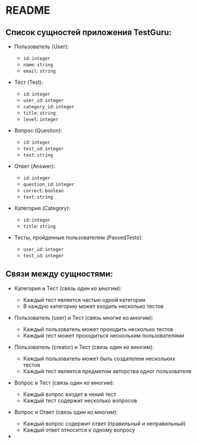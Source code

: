 # README

## Список сущностей приложения TestGuru:

* Пользователь (User):

  * `id`: `integer`
  * `name`: `string`
  * `email`: `string`

* Тест (Test):

  * `id`: `integer`
  * `user_id`: `integer`
  * `category_id`: `integer`
  * `title`: `string`
  * `level`: `integer`

* Вопрос (Question):

  * `id`: `integer`
  * `test_id`: `integer`
  * `text`: `string`

* Ответ (Answer):

  * `id`: `integer`
  * `question_id`: `integer`
  * `correct`: `boolean`
  * `text`: `string`

* Категория (Category):

  * `id`: `integer`
  * `title`: `string`

* Тесты, пройденные пользователем (PassedTests):

  * `user_id`: `integer`
  * `test_id`: `integer`

## Связи между сущностями:

* Категория и Тест (связь *один ко многим*):

  * Каждый тест является частью одной категории
  * В каждую категорию может входить несколько тестов

* Пользователь (user) и Тест (связь *многие ко многим*):

  * Каждый пользователь может проходить несколько тестов
  * Каждый тест может проходиться нескольким  пользователями

* Пользователь (creator) и Тест (связь *один ко многим*):

  * Каждый пользователь может быть создателем нескольких тестов
  * Каждый тест является предметом авторства одног пользователя

* Вопрос и Тест (связь *один ко многим*):

  * Каждый вопрос входит в некий тест
  * Каждый тест содержит несколько вопросов

* Вопрос и Ответ (связь *один ко многим*):

  * Каждый вопрос содержит ответ (правильный и неправильный)
  * Каждый ответ относится к одному вопросу

*
